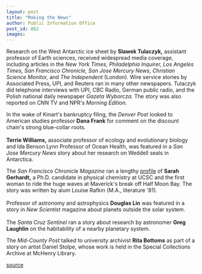 ```yaml
---
layout: post
title: "Making the News"
author: Public Information Office
post_id: 862
images:
---
```


<p>
  Research on the West Antarctic ice sheet by <b>Slawek Tulaczyk,</b> assistant professor of Earth sciences, received widespread media coverage, including articles in the <i>New York Times, Philadelphia Inquirer, Los Angeles Times, San Francisco Chronicle, San Jose Mercury News, Christian Science Monitor,</i> and <i>The Independent</i> (London). Wire service stories by Associated Press, UPI, and Reuters ran in many other newspapers. Tulaczyk did telephone interviews with UPI, CBC Radio, German public radio, and the Polish national daily newspaper <i>Gazeta Wyborcza.</i> The story was also reported on CNN TV and NPR's <i>Morning Edition.</i>
</p>
<p>
  In the wake of Kmart's bankruptcy filing, the <i>Denver Post</i> looked to American studies professor <b>Dana Frank</b> for comment on the discount chain's strong blue-collar roots.<br>
  <br>
  <b>Terrie Williams,</b> associate professor of ecology and evolutionary biology and Ida Benson Lynn Professor of Ocean Health, was featured in a <i>San Jose Mercury News</i> story about her research on Weddell seals in Antarctica.
</p>
<p>
  The <i>San Francisco Chronicle Magazine</i> ran a lengthy <a href="http://www.sfgate.com/cgi-bin/article.cgi?f=/chronicle/archive/2001/12/30/CM213633.DTL">profile</a> of <b>Sarah Gerhardt,</b> a Ph.D. candidate in physical chemistry at UCSC and the first woman to ride the huge waves at Maverick's break off Half Moon Bay. The story was written by alum Louise Rafkin (M.A., literature '81).<br>
  <br>
  Professor of astronomy and astrophysics <b>Douglas Lin</b> was featured in a story in <i>New Scientist</i> magazine about planets outside the solar system.<br>
  <br>
  The <i>Santa Cruz Sentinel</i> ran a story about research by astronomer <b>Greg Laughlin</b> on the habitability of a nearby planetary system.
</p>
<p>
  The <i>Mid-County Post</i> talked to university archivist <b>Rita Bottoms</b> as part of a story on artist Daniel Stolpe, whose work is held in the Special Collections Archive at McHenry Library.
</p>
<p>

[source](http://www1.ucsc.edu/currents/01-02/01-28/makenews.html "Permalink to makenews")
